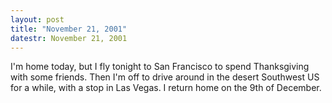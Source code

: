 ```yaml
---
layout: post
title: "November 21, 2001"
datestr: November 21, 2001
---
```


I'm home today, but I fly tonight to San Francisco to spend Thanksgiving with
some friends. Then I'm off to drive around in the desert Southwest US for a
while, with a stop in Las Vegas. I return home on the 9th of December.

